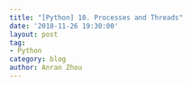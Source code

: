 ```yaml
---
title: "[Python] 10. Processes and Threads"
date: '2018-11-26 19:30:00'
layout: post
tag:
- Python
category: blog
author: Anran Zhou
---
```


